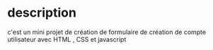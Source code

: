 # description 

c'est un mini projet de création de formulaire de création de compte utilisateur avec HTML , CSS et javascript 